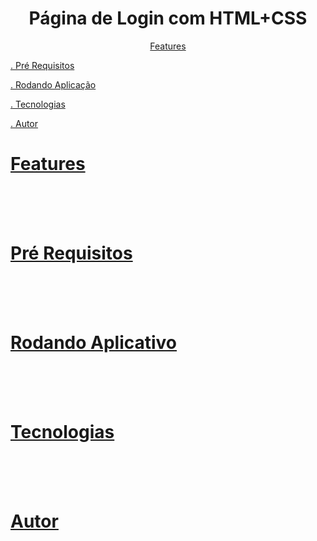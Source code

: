 <div align="center">
    <h1>Página de Login com HTML+CSS</h1>
</div>

<p align="center">
    <a href="#features">Features</p> .
    <a href="#pré-requisitos">Pré Requisitos</p> .
    <a href="#rodando-o-app">Rodando Aplicação</p> .
    <a href="#tecnologias">Tecnologias</p> .
    <a href="#autor">Autor</p>
</p>

# Features

<br>
<br>
<br>

# Pré Requisitos

<br>
<br>
<br>

# Rodando Aplicativo

<br>
<br>
<br>

# Tecnologias

<br>
<br>
<br>


# Autor



